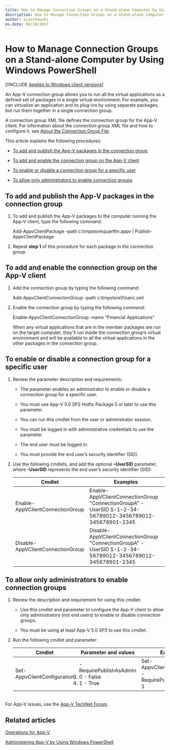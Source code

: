 ```yaml
---
title: How to Manage Connection Groups on a Stand-alone Computer by Using Windows PowerShell (Windows 10/11)
description: How to Manage Connection Groups on a Stand-alone Computer by Using Windows PowerShell
author: aczechowski
ms.date: 04/19/2017
---
```


# How to Manage Connection Groups on a Stand-alone Computer by Using Windows PowerShell

[!INCLUDE [Applies to Windows client versions](../includes/applies-to-windows-client-versions.md)]

An App-V connection group allows you to run all the virtual applications as a defined set of packages in a single virtual environment. For example, you can virtualize an application and its plug-ins by using separate packages, but run them together in a single connection group.

A connection group XML file defines the connection group for the App-V client. For information about the connection group XML file and how to configure it, see [About the Connection Group File](appv-connection-group-file.md).

This article explains the following procedures:

-   [To add and publish the App-V packages in the connection group](#to-add-and-publish-the-app-v-packages-in-the-connection-group)

-   [To add and enable the connection group on the App-V client](#to-add-and-enable-the-connection-group-on-the-app-v-client)

-   [To enable or disable a connection group for a specific user](#to-enable-or-disable-a-connection-group-for-a-specific-user)

-   [To allow only administrators to enable connection groups](#to-allow-only-administrators-to-enable-connection-groups)

## To add and publish the App-V packages in the connection group

1.  To add and publish the App-V packages to the computer running the App-V client, type the following command:

    Add-AppvClientPackage –path c:\\tmpstore\\quartfin.appv | Publish-AppvClientPackage

2.  Repeat **step 1** of this procedure for each package in the connection group.

## To add and enable the connection group on the App-V client

1.  Add the connection group by typing the following command:

    Add-AppvClientConnectionGroup –path c:\\tmpstore\\financ.xml

2.  Enable the connection group by typing the following command:

    Enable-AppvClientConnectionGroup –name "Financial Applications"

    When any virtual applications that are in the member packages are run on the target computer, they'll run inside the connection group’s virtual environment and will be available to all the virtual applications in the other packages in the connection group.

## To enable or disable a connection group for a specific user

1.  Review the parameter description and requirements:

    -   The parameter enables an administrator to enable or disable a connection group for a specific user.

    -   You must use App-V 5.0 SP2 Hotfix Package 5 or later to use this parameter.

    -   You can run this cmdlet from the user or administrator session.

    -   You must be logged in with administrative credentials to use the parameter.

    -   The end user must be logged in.

    -   You must provide the end user’s security identifier (SID).

2.  Use the following cmdlets, and add the optional **–UserSID** parameter, where **-UserSID** represents the end user’s security identifier (SID):

    |Cmdlet|Examples|
    |--- |--- |
    |Enable-AppVClientConnectionGroup|Enable-AppVClientConnectionGroup "ConnectionGroupA" -UserSID S-1-2-34-56789012-3456789012-345678901-2345|
    |Disable-AppVClientConnectionGroup|Disable-AppVClientConnectionGroup "ConnectionGroupA" -UserSID S-1-2-34-56789012-3456789012-345678901-2345|

## To allow only administrators to enable connection groups

1.  Review the description and requirement for using this cmdlet:

    -   Use this cmdlet and parameter to configure the App-V client to allow only administrators (not end users) to enable or disable connection groups.

    -   You must be using at least App-V 5.0 SP3 to use this cmdlet.

2.  Run the following cmdlet and parameter:

    |Cmdlet|Parameter and values|Example|
    |--- |--- |--- |
    |Set-AppvClientConfiguration|-RequirePublishAsAdmin<li>0 - False<li>1 - True|Set-AppvClientConfiguration -RequirePublishAsAdmin<br>1|

<br>For App-V issues, use the [App-V TechNet Forum](https://social.technet.microsoft.com/Forums/en-US/home?forum=mdopappv).

## Related articles


[Operations for App-V](appv-operations.md)

[Administering App-V by Using Windows PowerShell](appv-administering-appv-with-powershell.md)
